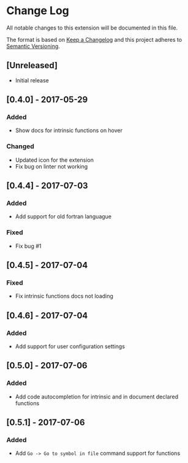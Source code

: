 # Change Log
All notable changes to this extension will be documented in this file.

The format is based on [Keep a Changelog](http://keepachangelog.com/)
and this project adheres to [Semantic Versioning](http://semver.org/).

## [Unreleased]
- Initial release

## [0.4.0] - 2017-05-29 
### Added 
- Show docs for intrinsic functions on hover
### Changed
- Updated icon for the extension 
- Fix bug on linter not working


## [0.4.4] - 2017-07-03
### Added 
- Add support for old fortran languague
### Fixed 
- Fix bug #1

## [0.4.5] - 2017-07-04
### Fixed
- Fix intrinsic functions docs not loading

## [0.4.6] - 2017-07-04
### Added
- Add support for user configuration settings

## [0.5.0] - 2017-07-06
### Added
- Add code autocompletion for intrinsic and in document declared functions

## [0.5.1] - 2017-07-06
### Added
- Add  `Go -> Go to symbol in file` command support for functions 

